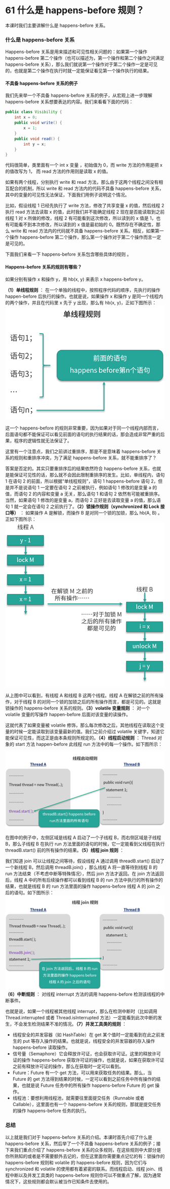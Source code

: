 # 61 什么是 happens-before 规则？

本课时我们主要讲解什么是 happens-before 关系。

### 什么是 happens-before 关系

Happens-before 关系是用来描述和可见性相关问题的：如果第一个操作 happens-before 第二个操作（也可以描述为，第一个操作和第二个操作之间满足 happens-before 关系），那么我们就说第一个操作对于第二个操作一定是可见的，也就是第二个操作在执行时就一定能保证看见第一个操作执行的结果。

#### 不具备 happens-before 关系的例子

我们先来举一个不具备 happens-before 关系的例子，从宏观上进一步理解 happens-before 关系想要表达的内容。我们来看看下面的代码：

```java
public class Visibility {
    int x = 0;
    public void write() {
        x = 1;
    }
    public void read() {
        int y = x;
    }
}
```

代码很简单，类里面有一个 int x 变量 ，初始值为 0，而 write 方法的作用是把 x 的值改写为 1， 而 read 方法的作用则是读取 x 的值。

如果有两个线程，分别执行 write 和 read 方法，那么由于这两个线程之间没有相互配合的机制，所以 write 和 read 方法内的代码不具备 happens-before 关系，其中的变量的可见性无法保证，下面我们用例子说明这个情况。

比如，假设线程 1 已经先执行了 write 方法，修改了共享变量 x 的值，然后线程 2 执行 read 方法去读取 x 的值，此时我们并不能确定线程 2 现在是否能读取到之前线程 1 对 x 所做的修改，线程 2 有可能看到这次修改，所以读到的 x 值是 1，也有可能看不到本次修改，所以读到的 x 值是最初始的 0。既然存在不确定性，那么 write 和 read 方法内的代码就不具备 happens-before 关系。相反，如果第一个操作 happens-before 第二个操作，那么第一个操作对于第二个操作而言一定是可见的。

下面我们来看一下 happens-before 关系包含哪些具体的规则 。

#### Happens-before 关系的规则有哪些？

如果分别有操作 x 和操作 y，用 hb(x, y) 来表示 x happens-before y。

**（1）单线程规则** ： 在一个单独的线程中，按照程序代码的顺序，先执行的操作 happen-before 后执行的操作。也就是说，如果操作 x 和操作 y 是同一个线程内的两个操作，并且在代码里 x 先于 y 出现，那么有 hb(x, y)，正如下图所示： ![img](assets/Ciqah157Dw6AfJVGAABiifLhJkU236.png)

这一个 happens-before 的规则非常重要，因为如果对于同一个线程内部而言，后面语句都不能保证可以看见前面的语句的执行结果的话，那会造成非常严重的后果，程序的逻辑性就无法保证了。

这里有一个注意点，我们之前讲过重排序，那是不是意味着 happens-before 关系的规则和重排序冲突，为了满足 happens-before 关系，就不能重排序了？

答案是否定的。其实只要重排序后的结果依然符合 happens-before 关系，也就是能保证可见性的话，那么就不会因此限制重排序的发生。比如，单线程内，语句 1 在语句 2 的前面，所以根据“单线程规则”，语句 1 happens-before 语句 2，但是并不是说语句 1 一定要在语句 2 之前被执行，例如语句 1 修改的是变量 a 的值，而语句 2 的内容和变量 a 无关，那么语句 1 和语句 2 依然有可能被重排序。当然，如果语句 1 修改的是变量 a，而语句 2 正好是去读取变量 a 的值，那么语句 1 就一定会在语句 2 之前执行了。**（2）锁操作规则（synchronized 和 Lock 接口等）** ： 如果操作 A 是解锁，而操作 B 是对同一个锁的加锁，那么 hb(A, B) 。正如下图所示： ![img](assets/Ciqah157Dw6Aeo7EAAA0bxPJeKw538.png)

从上图中可以看到，有线程 A 和线程 B 这两个线程。线程 A 在解锁之前的所有操作，对于线程 B 的对同一个锁的加锁之后的所有操作而言，都是可见的。这就是锁操作的 happens-before 关系的规则。**（3）volatile 变量规则** ： 对一个 volatile 变量的写操作 happen-before 后面对该变量的读操作。

这就代表了如果变量被 volatile 修饰，那么每次修改之后，其他线程在读取这个变量的时候一定能读取到该变量最新的值。我们之前介绍过 volatile 关键字，知道它能保证可见性，而这正是由本条规则所规定的。**（4）线程启动规则** ： Thread 对象的 start 方法 happen-before 此线程 run 方法中的每一个操作。如下图所示：

![img](assets/Cgq2xl57Dw6AdKyOAADBt-00qXo349.png)

在图中的例子中，左侧区域是线程 A 启动了一个子线程 B，而右侧区域是子线程 B，那么子线程 B 在执行 run 方法里面的语句的时候，它一定能看到父线程在执行 threadB.start() 前的所有操作的结果。**（5）线程 join 规则** ：

我们知道 join 可以让线程之间等待，假设线程 A 通过调用 threadB.start() 启动了一个新线程 B，然后调用 threadB.join() ，那么线程 A 将一直等待到线程 B 的 run 方法结束（不考虑中断等特殊情况），然后 join 方法才返回。在 join 方法返回后，线程 A 中的所有后续操作都可以看到线程 B 的 run 方法中执行的所有操作的结果，也就是线程 B 的 run 方法里面的操作 happens-before 线程 A 的 join 之后的语句。如下图所示： ![img](assets/Cgq2xl57Dw6ADE7rAADRJKFrbWE816.png) **（6）中断规则** ： 对线程 interrupt 方法的调用 happens-before 检测该线程的中断事件。

也就是说，如果一个线程被其他线程 interrupt，那么在检测中断时（比如调用 Thread.interrupted 或者 Thread.isInterrupted 方法）一定能看到此次中断的发生，不会发生检测结果不准的情况。**（7）并发工具类的规则** ：

- 线程安全的并发容器（如 HashTable）在 get 某个值时一定能看到在此之前发生的 put 等存入操作的结果。也就是说，线程安全的并发容器的存入操作 happens-before 读取操作。
- 信号量（Semaphore）它会释放许可证，也会获取许可证。这里的释放许可证的操作 happens-before 获取许可证的操作，也就是说，如果在获取许可证之前有释放许可证的操作，那么在获取时一定可以看到。
- Future：Future 有一个 get 方法，可以用来获取任务的结果。那么，当 Future 的 get 方法得到结果的时候，一定可以看到之前任务中所有操作的结果，也就是说 Future 任务中的所有操作 happens-before Future 的 get 操作。
- 线程池：要想利用线程池，就需要往里面提交任务（Runnable 或者 Callable），这里面也有一个 happens-before 关系的规则，那就是提交任务的操作 happens-before 任务的执行。

### 总结

以上就是我们对于 happens-before 关系的介绍。本课时首先介绍了什么是 happens-before 关系，然后举了一个不具备 happens-before 关系的例子；接下来我们重点介绍了 happens-before 关系的众多规则，在这些规则中大部分是你所熟知的或者是不需要额外去记的，但在这里面你需要重点记忆的有：锁操作的 happens-before 规则和 volatile 的 happens-before 规则，因为它们与 synchronized 和 volatile 的使用都有着紧密的联系。而线程启动、线程 join、线程中断以及并发工具类的 happens-before 规则你可以不做重点了解，因为通常情况下，这些规则都会默认被当作已知条件去使用的。
